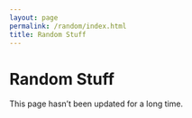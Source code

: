 ```yaml
---
layout: page
permalink: /random/index.html
title: Random Stuff
---
```


# Random Stuff

This page hasn’t been updated for a long time. 